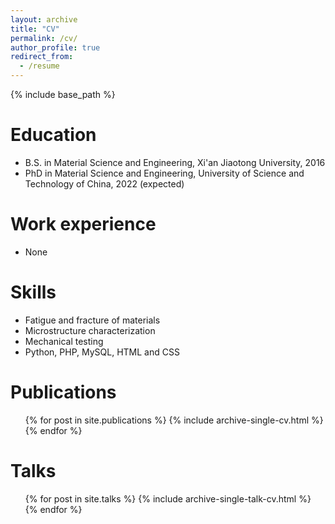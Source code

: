 ```yaml
---
layout: archive
title: "CV"
permalink: /cv/
author_profile: true
redirect_from:
  - /resume
---
```


{% include base_path %}

Education
======
* B.S. in Material Science and Engineering, Xi'an Jiaotong University, 2016
* PhD in Material Science and Engineering, University of Science and Technology of China, 2022 (expected)

Work experience
======
* None
  
Skills
======
* Fatigue and fracture of materials
* Microstructure characterization
* Mechanical testing
* Python, PHP, MySQL, HTML and CSS

Publications
======
  <ul>{% for post in site.publications %}
    {% include archive-single-cv.html %}
  {% endfor %}</ul>

Talks
======
  <ul>{% for post in site.talks %}
    {% include archive-single-talk-cv.html %}
  {% endfor %}</ul>

